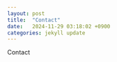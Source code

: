 ```yaml
---
layout: post
title:  "Contact"
date:   2024-11-29 03:18:02 +0900
categories: jekyll update
---
```


Contact



[jekyll-docs]: https://jekyllrb.com/docs/home
[jekyll-gh]:   https://github.com/jekyll/jekyll
[jekyll-talk]: https://talk.jekyllrb.com/
